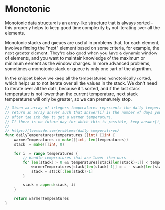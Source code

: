# Monotonic

Monotonic data structure is an array-like structure that is always sorted - this property helps to keep good time complexity by not iterating over all the elements.

Monotonic stacks and queues are useful in problems that, for each element, involves finding the "next" element based on some criteria, for example, the next greater element.
They're also good when you have a dynamic window of elements, and you want to maintain knowledge of the maximum or minimum element as the window changes.
In more advanced problems, sometimes a monotonic stack or queue is only one part of the algorithm.

In the snippet below we keep all the temperatures monotonically sorted, which helps us to not iterate over all the values in the stack.
We don't need to iterate over all the data, because it's sorted, and if the last stack temperature is not lower than the current temperature, next stack temperatures will only be greater, so we can prematurely stop.
```go
// Given an array of integers temperatures represents the daily temperatures,
// return an array answer such that answer[i] is the number of days you have to wait
// after the ith day to get a warmer temperature.
// If there is no future day for which this is possible, keep answer[i] == 0 instead.
//
// https://leetcode.com/problems/daily-temperatures/
func dailyTemperatures(temperatures []int) []int {
	warmerTemperatures := make([]int, len(temperatures))
	stack := make([]int, 0)

	for i := range temperatures {
		// Handle temperatures that are lower then ours
		for len(stack) > 0 && temperatures[stack[len(stack)-1]] < temperatures[i] {
			warmerTemperatures[stack[len(stack)-1]] = i - stack[len(stack)-1]
			stack = stack[:len(stack)-1]
		}

		stack = append(stack, i)
	}

	return warmerTemperatures
}
```

